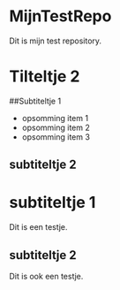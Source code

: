# MijnTestRepo

Dit is mijn test repository.

# Tilteltje 2

##Subtiteltje 1

- opsomming item 1
- opsomming item 2
- opsomming item 3

## subtiteltje 2

subtiteltje 1
===============

Dit is een testje.

subtiteltje 2
---------------

Dit is ook een testje.
